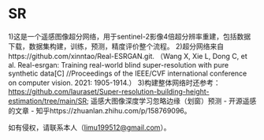 # SR
1)这是一个遥感图像超分网络，用于sentinel-2影像4倍超分辨率重建，包括数据下载，数据集构建，训练，预测，精度评价整个流程。
2)超分网络来自https://github.com/xinntao/Real-ESRGAN.git. （Wang X, Xie L, Dong C, et al. Real-esrgan: 
Training real-world blind super-resolution with pure synthetic data[C]
//Proceedings of the IEEE/CVF international conference on computer vision. 2021: 1905-1914.）
3)构建整体网络时还参考： https://github.com/lauraset/Super-resolution-building-height-estimation/tree/main/SR;
                     遥感大图像深度学习忽略边缘（划窗）预测 - 开源遥感的文章 - 知乎https://zhuanlan.zhihu.com/p/158769096。

如有侵权，请联系本人（limu199512@gmail.com）。
